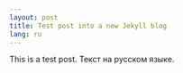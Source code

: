 ```yaml
---
layout: post
title: Test post into a new Jekyll blog
lang: ru
---
```


This is a test post. 
Текст на русском языке.
